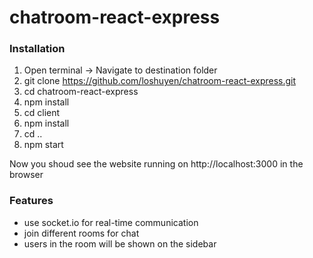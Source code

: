 # chatroom-react-express
### Installation
1. Open terminal -> Navigate to destination folder
2. git clone https://github.com/loshuyen/chatroom-react-express.git
3. cd chatroom-react-express
4. npm install
5. cd client
6. npm install
7. cd ..
8. npm start

Now you shoud see the website running on http://localhost:3000 in the browser
### Features
- use socket.io for real-time communication
- join different rooms for chat
- users in the room will be shown on the sidebar
